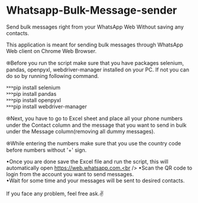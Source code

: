 # Whatsapp-Bulk-Message-sender
Send bulk messages right from your WhatsApp Web Without saving any contacts.

This application is meant for sending bulk messages through WhatsApp Web client on Chrome Web Browser.

֎Before you run the script make sure that you have packages selenium, pandas, openpyxl, webdriver-manager installed on your PC. If not you can do so by running following command.

˃˃˃pip install selenium<br />
˃˃˃pip install pandas<br />
˃˃˃pip install openpyxl<br />
˃˃˃pip install webdriver-manager<br />

֎Next, you have to go to Excel sheet and place all your phone numbers under the Contact column and the message that you want to send in bulk under the Message column(removing all dummy messages).

֎While entering the numbers make sure that you use the country code before numbers without '+' sign.

•Once you are done save the Excel file and run the script, this will automatically open https://web.whatsapp.com.<br />
•Scan the QR code to login from the account you want to send messages.<br />
•Wait for some time and your messages will be sent to desired contacts.<br />
<br />
If you face any problem, feel free ask.✌️

